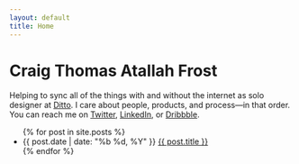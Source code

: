 ```yaml
---
layout: default
title: Home
---
```

<h1 class="home-heading">Craig Thomas Atallah Frost</h1>
<p>Helping to sync all of the things with and without the internet as solo designer at <a href="https://ditto.live/">Ditto</a>. I care about people, products, and process—in that order. You can reach me on <a href="https://twitter.com/atallahfrost">Twitter</a>, <a href="https://www.linkedin.com/in/craigtfrost/">LinkedIn</a>, or <a href="https://dribbble.com/_ctf">Dribbble</a>.</p>

<ul class="post-list">
{% for post in site.posts %}
    <li class="grid">
        <span class="grid__col grid__col--4-of-12">{{ post.date | date: "%b %d, %Y" }}</span>
        <a href="{{ post.url }}" class="grid__col grid__col--8-of-12">{{ post.title }}</a>
    </li>
{% endfor %}
</ul>
